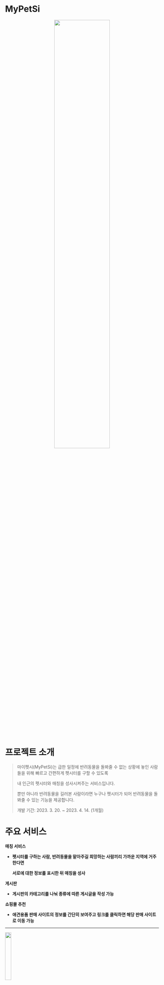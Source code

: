 # MyPetSi
<div align="center">
<img width="60%" src="https://user-images.githubusercontent.com/123542824/232990559-6cfa814d-0e66-4cf8-88c9-276d1c3508fe.png"/>
</div>

# 프로젝트 소개

> 마이펫시(MyPetSi)는 급한 일정에 반려동물을 돌봐줄 수 없는 상황에 놓인 사람들을 위해 빠르고 간편하게 펫시터를 구할 수 있도록
> 
> 내 인근의 펫시터와 매칭을 성사시켜주는 서비스입니다.
> 
> 뿐만 아니라 반려동물을 길러본 사람이라면 누구나 펫시터가 되어 반려동물을 돌봐줄 수 있는 기능을 제공합니다.
> 
> 개발 기간: 2023. 3. 20. ~ 2023. 4. 14. (1개월)


# 주요 서비스
<b> 매칭 서비스<br>
- 펫시터를 구하는 사람, 반려동물을 맡아주길 희망하는 사람끼리 가까운 지역에 거주한다면
  
  서로에 대한 정보를 표시한 뒤 매칭을 성사
  
게시판
- 게시판의 카테고리를 나눠 종류에 따른 게시글을 작성 가능

  
쇼핑몰 추천
- 애견용품 판매 사이트의 정보를 간단히 보여주고 링크를 클릭하면 해당 판매 사이트로 이동 가능


---
<img width="20%" src="https://user-images.githubusercontent.com/123542824/232989010-24de3651-5f1b-4ee7-beb9-dfa1f8d2510b.png"/>

